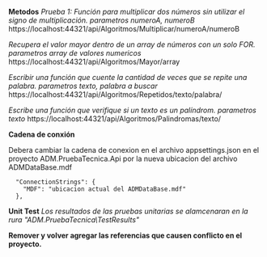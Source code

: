 **Metodos**
*Prueba 1: Función para multiplicar dos números sin utilizar el signo de multiplicación. parametros numeroA, numeroB*
https://localhost:44321/api/Algoritmos/Multiplicar/numeroA/numeroB

*Recupera el valor mayor dentro de un array de números con un solo FOR. parametros array de valores numericos*
https://localhost:44321/api/Algoritmos/Mayor/array

*Escribir una función que cuente la cantidad de veces que se repite una palabra. parametros texto, palabra a buscar*
https://localhost:44321/api/Algoritmos/Repetidos/texto/palabra/

*Escribe una función que verifique si un texto es un palíndrom. parametros texto*
https://localhost:44321/api/Algoritmos/Palindromas/texto/


**Cadena de conxión**

Debera cambiar la cadena de conexion en el archivo appsettings.json en el proyecto ADM.PruebaTecnica.Api por la nueva ubicacion del archivo ADMDataBase.mdf
```
  "ConnectionStrings": {
    "MDF": "ubicacion actual del ADMDataBase.mdf"
  },
```


**Unit Test**
*Los resultados de las pruebas unitarias se alamcenaran en la rura "ADM.PruebaTecnica\TestResults"*


    
 **Remover y volver agregar las referencias que causen conflicto en el proyecto.**
